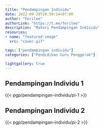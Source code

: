 ```yaml
---
title: "Pendampingan Individu"
date: 2022-09-29T20:59:14+07:00
author: "Ferilee"
authorLink: "https://t.me/ferilee"
description: "Materi Pendampingan Individu"
resources:
- name: "featured-image"
  src: "cover.gif"

tags: ["pendampingan individu"]
categories: ["Pendidikan Guru Penggerak"]

lightgallery: true
---
```

## Pendampingan Individu 1
{{< pgp/pendampingan-individu/pi-1 >}}

## Pendampingan Individu 2
{{< pgp/pendampingan-individu/pi-2 >}}
